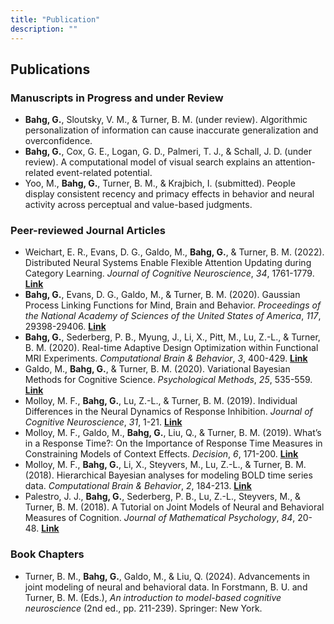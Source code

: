 ```yaml
---
title: "Publication"
description: ""
---
```


## Publications

### Manuscripts in Progress and under Review
 * **Bahg, G.**, Sloutsky, V. M., & Turner, B. M. (under review). Algorithmic personalization of information can cause inaccurate generalization and overconfidence.
 * **Bahg, G.**, Cox, G. E., Logan, G. D., Palmeri, T. J., & Schall, J. D. (under review). A computational model of visual search explains an attention-related event-related potential.
 * Yoo, M., **Bahg, G.**, Turner, B. M., \& Krajbich, I. (submitted). People display consistent recency and primacy effects in behavior and neural activity across perceptual and value-based judgments.

### Peer-reviewed Journal Articles

 * Weichart, E. R., Evans, D. G., Galdo, M., **Bahg, G.**, & Turner, B. M. (2022). Distributed Neural Systems Enable Flexible Attention Updating during Category Learning. *Journal of Cognitive Neuroscience*, *34*, 1761-1779. [**Link**](https://direct.mit.edu/jocn/article/34/10/1761/111609/Distributed-Neural-Systems-Support-Flexible)
 * **Bahg, G.**, Evans, D. G., Galdo, M., & Turner, B. M. (2020). Gaussian Process Linking Functions for Mind, Brain and Behavior. *Proceedings of the National Academy of Sciences of the United States of America*, *117*, 29398-29406. [**Link**](https://www.pnas.org/doi/full/10.1073/pnas.1912342117)
 * **Bahg, G.**, Sederberg, P. B., Myung, J., Li, X., Pitt, M., Lu, Z.-L., \& Turner, B. M. (2020). Real-time Adaptive Design Optimization within Functional MRI Experiments. *Computational Brain & Behavior*, *3*, 400-429. [**Link**](https://link.springer.com/article/10.1007/s42113-020-00079-7)
 * Galdo, M., **Bahg, G.**, \& Turner, B. M. (2020). Variational Bayesian Methods for Cognitive Science. *Psychological Methods*, *25*, 535-559. [**Link**](https://psycnet.apa.org/record/2019-60516-001)
 * Molloy, M. F., **Bahg, G.**, Lu, Z.-L., \& Turner, B. M. (2019). Individual Differences in the Neural Dynamics of Response Inhibition. *Journal of Cognitive Neuroscience*, *31*, 1-21. [**Link**](https://direct.mit.edu/jocn/article/31/12/1976/95359/Individual-Differences-in-the-Neural-Dynamics-of)
 * Molloy, M. F., Galdo, M., **Bahg, G.**, Liu, Q., \& Turner, B. M. (2019). What’s in a Response Time?: On the Importance of Response Time Measures in Constraining Models of Context Effects. *Decision*, *6*, 171-200. [**Link**](https://psycnet.apa.org/record/2018-33269-001) 
 * Molloy, M. F., **Bahg, G.**, Li, X., Steyvers, M., Lu, Z.-L., \& Turner, B. M. (2018). Hierarchical Bayesian analyses for modeling BOLD time series data. *Computational Brain & Behavior*, *2*, 184-213. [**Link**](https://link.springer.com/article/10.1007/s42113-018-0013-5)
 * Palestro, J. J., **Bahg, G.**, Sederberg, P. B., Lu, Z.-L., Steyvers, M., \& Turner, B. M. (2018). A Tutorial on Joint Models of Neural and Behavioral Measures of Cognition. *Journal of Mathematical Psychology*, *84*, 20-48. [**Link**](https://www.sciencedirect.com/science/article/pii/S0022249617301335)

### Book Chapters
 * Turner, B. M., **Bahg, G.**, Galdo, M., \& Liu, Q. (2024). Advancements in joint modeling of neural and behavioral data. In Forstmann, B. U. and Turner, B. M. (Eds.), *An introduction to model-based cognitive neuroscience* (2nd ed., pp. 211-239). Springer: New York.